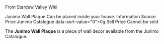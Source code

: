 From Stardew Valley Wiki

Junimo Wall Plaque Can be placed inside your house. Information Source Price Junimo Catalogue data-sort-value="0"&gt;0g Sell Price Cannot be sold

The **Junimo Wall Plaque** is a piece of wall decor available from the Junimo Catalogue.